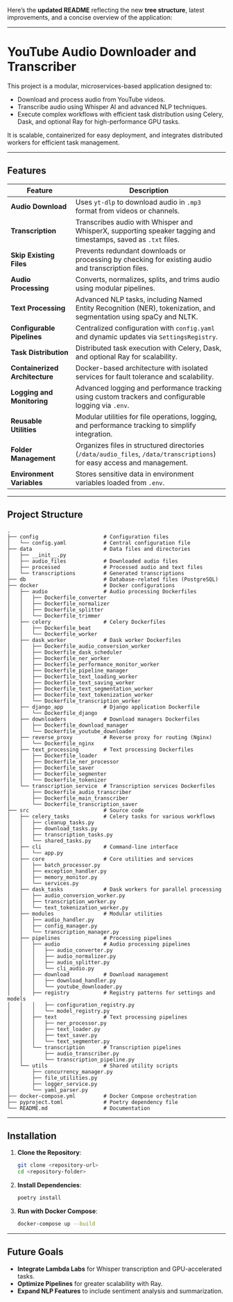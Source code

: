 Here’s the **updated README** reflecting the new **tree structure**, latest improvements, and a concise overview of the application:

---

# **YouTube Audio Downloader and Transcriber**

This project is a modular, microservices-based application designed to:
- Download and process audio from YouTube videos.
- Transcribe audio using Whisper AI and advanced NLP techniques.
- Execute complex workflows with efficient task distribution using Celery, Dask, and optional Ray for high-performance GPU tasks.

It is scalable, containerized for easy deployment, and integrates distributed workers for efficient task management.

---

## **Features**

| Feature                      | Description                                                                                                                   |
|------------------------------|-------------------------------------------------------------------------------------------------------------------------------|
| **Audio Download**           | Uses `yt-dlp` to download audio in `.mp3` format from videos or channels.                                                     |
| **Transcription**            | Transcribes audio with Whisper and WhisperX, supporting speaker tagging and timestamps, saved as `.txt` files.                |
| **Skip Existing Files**      | Prevents redundant downloads or processing by checking for existing audio and transcription files.                            |
| **Audio Processing**         | Converts, normalizes, splits, and trims audio using modular pipelines.                                                        |
| **Text Processing**          | Advanced NLP tasks, including Named Entity Recognition (NER), tokenization, and segmentation using spaCy and NLTK.            |
| **Configurable Pipelines**   | Centralized configuration with `config.yaml` and dynamic updates via `SettingsRegistry`.                                       |
| **Task Distribution**        | Distributed task execution with Celery, Dask, and optional Ray for scalability.                                               |
| **Containerized Architecture** | Docker-based architecture with isolated services for fault tolerance and scalability.                                         |
| **Logging and Monitoring**   | Advanced logging and performance tracking using custom trackers and configurable logging via `.env`.                          |
| **Reusable Utilities**       | Modular utilities for file operations, logging, and performance tracking to simplify integration.                             |
| **Folder Management**        | Organizes files in structured directories (`/data/audio_files`, `/data/transcriptions`) for easy access and management.        |
| **Environment Variables**    | Stores sensitive data in environment variables loaded from `.env`.                                                            |

---

## **Project Structure**

```plaintext
.
├── config                     # Configuration files
│   └── config.yaml            # Central configuration file
├── data                       # Data files and directories
│   ├── __init__.py
│   ├── audio_files            # Downloaded audio files
│   ├── processed              # Processed audio and text files
│   └── transcriptions         # Generated transcriptions
├── db                         # Database-related files (PostgreSQL)
├── docker                     # Docker configurations
│   ├── audio                  # Audio processing Dockerfiles
│   │   ├── Dockerfile_converter
│   │   ├── Dockerfile_normalizer
│   │   ├── Dockerfile_splitter
│   │   └── Dockerfile_trimmer
│   ├── celery                 # Celery Dockerfiles
│   │   ├── Dockerfile_beat
│   │   └── Dockerfile_worker
│   ├── dask_worker            # Dask worker Dockerfiles
│   │   ├── Dockerfile_audio_conversion_worker
│   │   ├── Dockerfile_dask_scheduler
│   │   ├── Dockerfile_ner_worker
│   │   ├── Dockerfile_performance_monitor_worker
│   │   ├── Dockerfile_pipeline_manager
│   │   ├── Dockerfile_text_loading_worker
│   │   ├── Dockerfile_text_saving_worker
│   │   ├── Dockerfile_text_segmentation_worker
│   │   ├── Dockerfile_text_tokenization_worker
│   │   └── Dockerfile_transcription_worker
│   ├── django_app             # Django application Dockerfile
│   │   └── Dockerfile_django
│   ├── downloaders            # Download managers Dockerfiles
│   │   ├── Dockerfile_download_manager
│   │   └── Dockerfile_youtube_downloader
│   ├── reverse_proxy          # Reverse proxy for routing (Nginx)
│   │   └── Dockerfile_nginx
│   ├── text_processing        # Text processing Dockerfiles
│   │   ├── Dockerfile_loader
│   │   ├── Dockerfile_ner_processor
│   │   ├── Dockerfile_saver
│   │   ├── Dockerfile_segmenter
│   │   └── Dockerfile_tokenizer
│   └── transcription_service  # Transcription services Dockerfiles
│       ├── Dockerfile_audio_transcriber
│       ├── Dockerfile_main_transcriber
│       └── Dockerfile_transcription_saver
├── src                        # Source code
│   ├── celery_tasks           # Celery tasks for various workflows
│   │   ├── cleanup_tasks.py
│   │   ├── download_tasks.py
│   │   ├── transcription_tasks.py
│   │   └── shared_tasks.py
│   ├── cli                    # Command-line interface
│   │   └── app.py
│   ├── core                   # Core utilities and services
│   │   ├── batch_processor.py
│   │   ├── exception_handler.py
│   │   ├── memory_monitor.py
│   │   └── services.py
│   ├── dask_tasks             # Dask workers for parallel processing
│   │   ├── audio_conversion_worker.py
│   │   ├── transcription_worker.py
│   │   └── text_tokenization_worker.py
│   ├── modules                # Modular utilities
│   │   ├── audio_handler.py
│   │   ├── config_manager.py
│   │   └── transcription_manager.py
│   ├── pipelines              # Processing pipelines
│   │   ├── audio              # Audio processing pipelines
│   │   │   ├── audio_converter.py
│   │   │   ├── audio_normalizer.py
│   │   │   ├── audio_splitter.py
│   │   │   └── cli_audio.py
│   │   ├── download           # Download management
│   │   │   ├── download_handler.py
│   │   │   └── youtube_downloader.py
│   │   ├── registry           # Registry patterns for settings and models
│   │   │   ├── configuration_registry.py
│   │   │   └── model_registry.py
│   │   ├── text               # Text processing pipelines
│   │   │   ├── ner_processor.py
│   │   │   ├── text_loader.py
│   │   │   ├── text_saver.py
│   │   │   └── text_segmenter.py
│   │   └── transcription      # Transcription pipelines
│   │       ├── audio_transcriber.py
│   │       └── transcription_pipeline.py
│   └── utils                  # Shared utility scripts
│       ├── concurrency_manager.py
│       ├── file_utilities.py
│       ├── logger_service.py
│       └── yaml_parser.py
├── docker-compose.yml         # Docker Compose orchestration
├── pyproject.toml             # Poetry dependency file
└── README.md                  # Documentation
```

---

## **Installation**

1. **Clone the Repository**:
   ```bash
   git clone <repository-url>
   cd <repository-folder>
   ```

2. **Install Dependencies**:
   ```bash
   poetry install
   ```

3. **Run with Docker Compose**:
   ```bash
   docker-compose up --build
   ```

---

## **Future Goals**
- **Integrate Lambda Labs** for Whisper transcription and GPU-accelerated tasks.
- **Optimize Pipelines** for greater scalability with Ray.
- **Expand NLP Features** to include sentiment analysis and summarization.

